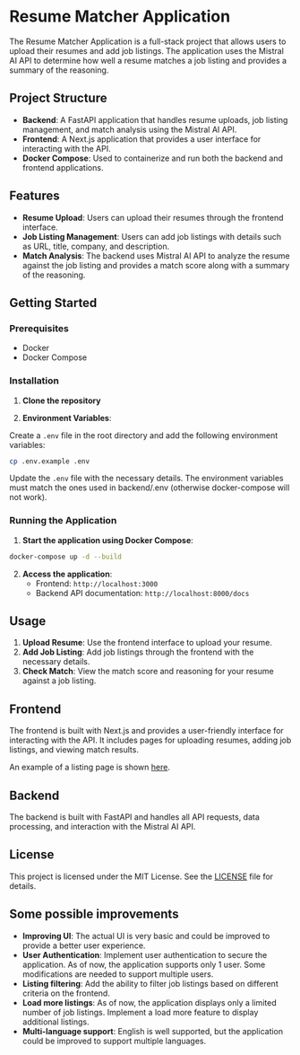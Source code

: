 # Resume Matcher Application

The Resume Matcher Application is a full-stack project that allows users to upload their resumes and add job listings. The application uses the Mistral AI API to determine how well a resume matches a job listing and provides a summary of the reasoning.

## Project Structure

-   **Backend**: A FastAPI application that handles resume uploads, job listing management, and match analysis using the Mistral AI API.
-   **Frontend**: A Next.js application that provides a user interface for interacting with the API.
-   **Docker Compose**: Used to containerize and run both the backend and frontend applications.

## Features

-   **Resume Upload**: Users can upload their resumes through the frontend interface.
-   **Job Listing Management**: Users can add job listings with details such as URL, title, company, and description.
-   **Match Analysis**: The backend uses Mistral AI API to analyze the resume against the job listing and provides a match score along with a summary of the reasoning.

## Getting Started

### Prerequisites

-   Docker
-   Docker Compose

### Installation

1. **Clone the repository**

2. **Environment Variables**:

Create a `.env` file in the root directory and add the following environment variables:

```bash
cp .env.example .env
```

Update the `.env` file with the necessary details. The environment variables must match the ones used in backend/.env (otherwise docker-compose will not work).

### Running the Application

1. **Start the application using Docker Compose**:

```bash
docker-compose up -d --build
```

2. **Access the application**:
    - Frontend: `http://localhost:3000`
    - Backend API documentation: `http://localhost:8000/docs`

## Usage

1. **Upload Resume**: Use the frontend interface to upload your resume.
2. **Add Job Listing**: Add job listings through the frontend with the necessary details.
3. **Check Match**: View the match score and reasoning for your resume against a job listing.

## Frontend

The frontend is built with Next.js and provides a user-friendly interface for interacting with the API. It includes pages for uploading resumes, adding job listings, and viewing match results.

An example of a listing page is shown [here](docs/listing-example.pdf).

## Backend

The backend is built with FastAPI and handles all API requests, data processing, and interaction with the Mistral AI API.

## License

This project is licensed under the MIT License. See the [LICENSE](LICENSE) file for details.

## Some possible improvements

-   **Improving UI**: The actual UI is very basic and could be improved to provide a better user experience.
-   **User Authentication**: Implement user authentication to secure the application. As of now, the application supports only 1 user. Some modifications are needed to support multiple users.
-   **Listing filtering**: Add the ability to filter job listings based on different criteria on the frontend.
-   **Load more listings**: As of now, the application displays only a limited number of job listings. Implement a load more feature to display additional listings.
-   **Multi-language support**: English is well supported, but the application could be improved to support multiple languages.
